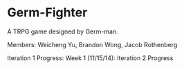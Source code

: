 Germ-Fighter
============

A TRPG game designed by Germ-man.

Members: Weicheng Yu, Brandon Wong, Jacob Rothenberg

Iteration 1 Progress:
  Week 1 (11/15/14): 
Iteration 2 Progress
